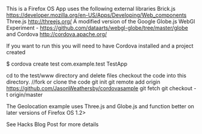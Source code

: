 This is a Firefox OS App uses the following external libraries
Brick.js https://developer.mozilla.org/en-US/Apps/Developing/Web_components
Three.js http://threejs.org/
A modified version of the Google Globe.js WebGl Experiment - https://github.com/dataarts/webgl-globe/tree/master/globe
and Cordova http://cordova.apache.org/

If you want to run this you will need to have Cordova installed and a project created

$ cordova create test com.example.test TestApp

cd to the test/www directory and delete files
checkout the code into this directory.
//fork or clone the code
git init
git remote add origin https://github.com/JasonWeathersby/cordovasample
git fetch
git checkout -t origin/master

The Geolocation example uses Three.js and Globe.js and function better on later versions of Firefox OS 1.2>

See Hacks Blog Post for more details